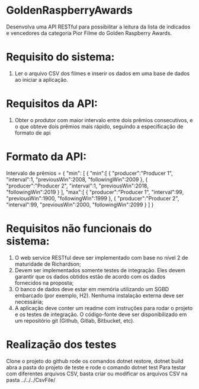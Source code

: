 # GoldenRaspberryAwards
Desenvolva uma API RESTful para possibilitar a leitura da lista de indicados e vencedores da categoria Pior Filme do Golden Raspberry Awards.

# Requisito do sistema:
1. Ler o arquivo CSV dos filmes e inserir os dados em uma base de dados ao iniciar a aplicação.

# Requisitos da API:
1. Obter o produtor com maior intervalo entre dois prêmios consecutivos, e o que obteve dois prêmios mais rápido, seguindo a especificação de formato de api

# Formato da API:
Intervalo de prêmios = { "min": [ { "min":[ { "producer":"Producer 1", "interval":1, "previousWin":2008, "followingWin":2009 }, { "producer":"Producer 2", "interval":1, "previousWin":2018, "followingWin":2019 } ], "max":[ { "producer":"Producer 1", "interval":99, "previousWin":1900, "followingWin":1999 }, { "producer":"Producer 2", "interval":99, "previousWin":2000, "followingWin":2099 } ] }

# Requisitos não funcionais do sistema:
1. O web service RESTful deve ser implementado com base no nível 2 de maturidade de Richardson;
2. Devem ser implementados somente testes de integração. Eles devem garantir que os dados obtidos estão de acordo com os dados fornecidos na proposta;
3. O banco de dados deve estar em memória utilizando um SGBD embarcado (por exemplo, H2). Nenhuma instalação externa deve ser necessária;
4. A aplicação deve conter um readme com instruções para rodar o projeto e os testes de integração. O código-fonte deve ser disponibilizado em um repositório git (Github, Gitlab, Bitbucket, etc).

# Realização dos testes
Clone o projeto do github
rode os comandos dotnet restore, dotnet build
abra a pasta do projeto de teste e rode o comando dotnet test
Para testar com diferentes arquivos CSV, basta criar ou modificar os arquivos CSV na pasta ../../../CsvFile/

